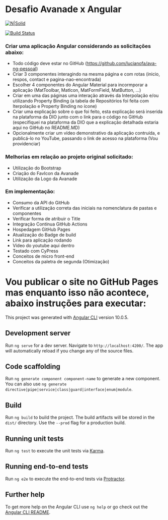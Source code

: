 # Desafio Avanade x Angular

[![N|Solid](https://angular.io/assets/images/logos/angular/logo-nav@2x.png)](https://nodesource.com/products/nsolid)

[![Build Status](https://travis-ci.org/joemccann/dillinger.svg?branch=master)](https://travis-ci.org/joemccann/dillinger)

### Criar uma aplicação Angular considerando as solicitações abaixo:

  - Todo código deve estar no GitHub (https://github.com/lucianofa/ava-ng-pessoal)
  - Criar 3 componentes interagindo na mesma página e com rotas (inicio, respos, contact e pagina-nao-encontrada)
  - Escolher 4 componentes do Angular Material para incormporar a aplicação (MatToolbar, MatIcon, MatFormField, MatButton, ...)
  - Criar em uma das páginas uma interação através da Interpolação e/ou utilizando Property Binding (a tabela de Repositórios foi feita com Iterpolação e Property Binding no ícone)
  - Criar uma explicação sobre o que foi feito, esta explicação será inserida na plataforma da DIO junto com o link para o código no GitHub (especifiquei na plataforma da DIO que a explicação detalhada estaria aqui no GitHub no README.MD)
  - Opcionalmente criar um vídeo demonstrativo da aplicação contruída, e publicá-lo no YouTube, passando o link de acesso na plataforma (Vou providenciar)

### Melhorias em relação ao projeto original solicitado:

  - Utilização do Bootstrap
  - Criação do FavIcon da Avanade
  - Utilização da Logo da Avanade
 

### Em implementação:

  - Consumo da API do GitHub
  - Verificar a utilização correta das iniciais na nomenclatura de pastas e componentes
  - Verificar forma de atribuir o Title
  - Integração Contínua GitHub Actions
  - Hospedagem GitHub Pages
  - Atualização do Badge de build
  - Link para aplicação rodando
  - Vídeo do youtube aqui dentro
  - Testado com CyPress
  - Conceitos de micro front-end
  - Conceitos da paletra de segunda (Otimização)


# Vou publicar o site no GitHub Pages mas enquanto isso não acontece, abaixo instruções para executar:

This project was generated with [Angular CLI](https://github.com/angular/angular-cli) version 10.0.5.

## Development server

Run `ng serve` for a dev server. Navigate to `http://localhost:4200/`. The app will automatically reload if you change any of the source files.

## Code scaffolding

Run `ng generate component component-name` to generate a new component. You can also use `ng generate directive|pipe|service|class|guard|interface|enum|module`.

## Build

Run `ng build` to build the project. The build artifacts will be stored in the `dist/` directory. Use the `--prod` flag for a production build.

## Running unit tests

Run `ng test` to execute the unit tests via [Karma](https://karma-runner.github.io).

## Running end-to-end tests

Run `ng e2e` to execute the end-to-end tests via [Protractor](http://www.protractortest.org/).

## Further help

To get more help on the Angular CLI use `ng help` or go check out the [Angular CLI README](https://github.com/angular/angular-cli/blob/master/README.md).
